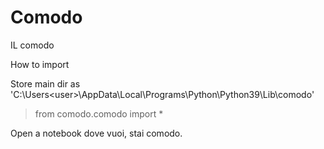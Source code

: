 # Comodo
IL comodo



How to import

Store main dir as 'C:\Users\<user>\AppData\Local\Programs\Python\Python39\Lib\comodo'
> from comodo.comodo import *

Open a notebook dove vuoi, stai comodo.
